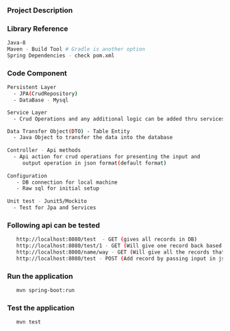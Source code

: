 ### Project Description

### Library Reference
```sh
Java-8
Maven - Build Tool # Gradle is another option
Spring Dependencies - check pom.xml
```

### Code Component
```sh
Persistent Layer
  - JPA(CrudRepository)
  - DataBase - Mysql

Service Layer
  - Crud Operations and any additional logic can be added thru services

Data Transfer Object(DTO) - Table Entity
  - Java Object to transfer the data into the database
  
Controller - Api methods
  - Api action for crud operations for presenting the input and 
     output operation in json format(default format)
     
Configuration
   - DB connection for local machine
   - Raw sql for initial setup
        
Unit test - Junit5/Mockito
  - Test for Jpa and Services

```
### Following api can be tested
```sh
   http://localhost:8080/test  - GET (gives all records in DB)
   http://localhost:8080/test/1 - GET (Will give one record back based on id)
   http://localhost:8080/name/way - GET (Will give all the records that matches the search with name starting with "way")
   http://localhost:8080/test - POST (Add record by passing input in json format)
```

### Run the application
```sh
   mvn spring-boot:run
```
### Test the application
```sh
   mvn test
```

